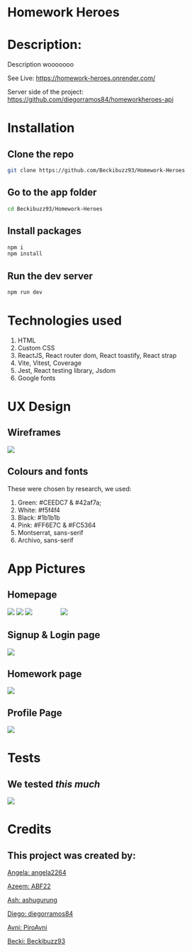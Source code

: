 # Homework Heroes

# Description:
Description wooooooo

See Live: https://homework-heroes.onrender.com/

Server side of the project: https://github.com/diegorramos84/homeworkheroes-api

# Installation 

## Clone the repo
``` bash 
git clone https://github.com/Beckibuzz93/Homework-Heroes
```

## Go to the app folder
``` bash 
cd Beckibuzz93/Homework-Heroes
```

## Install packages 
``` bash 
npm i
npm install
```
## Run the dev server 
``` bash 
npm run dev
```
# Technologies used
1. HTML
2. Custom CSS
3. ReactJS, React router dom, React toastify, React strap
4. Vite, Vitest, Coverage
5. Jest, React testing library, Jsdom
6. Google fonts

# UX Design
## Wireframes
<img src='../Homework-Heroes/images/HomeworkHeroesUX1.PNG'>

## Colours and fonts
These were chosen by research, we used: 

1. Green: #CEEDC7 & #42af7a;
2. White: #f5f4f4
3. Black: #1b1b1b
4. Pink: #FF6E7C & #FC5364
5. Montserrat, sans-serif
6. Archivo, sans-serif

# App Pictures 
## Homepage 
<img src='../Homework-Heroes/images/HomeworkHeroesHomePageDesktop.PNG'>
<img src='../Homework-Heroes/images/HomeworkHeroesHomePageDesktop2.PNG'>
<img style='margin-right: 2rem;' src='../Homework-Heroes/images/HomeworkHeroesHomePageMobile.PNG'><img style='margin-left: 2rem;' src='../Homework-Heroes/images/HomeworkHeroesHomePageMobile2.PNG'>

## Signup & Login page
<img src='../Homework-Heroes/images/'>

## Homework page
<img src='../Homework-Heroes/images/'>

## Profile Page
<img src='../Homework-Heroes/images/'>

# Tests
## We tested *this much*
<img src='../Homework-Heroes/images/'>


# Credits
## This project was created by: 
[Angela: angela2264](https://github.com/angela2264)

[Azeem: ABF22](https://github.com/ABF22)

[Ash: ashugurung](https://github.com/ashugurung)

[Diego: diegorramos84](https://github.com/diegorramos84)

[Avni: PiroAvni](https://github.com/PiroAvni)

[Becki: Beckibuzz93](https://github.com/Beckibuzz93)
